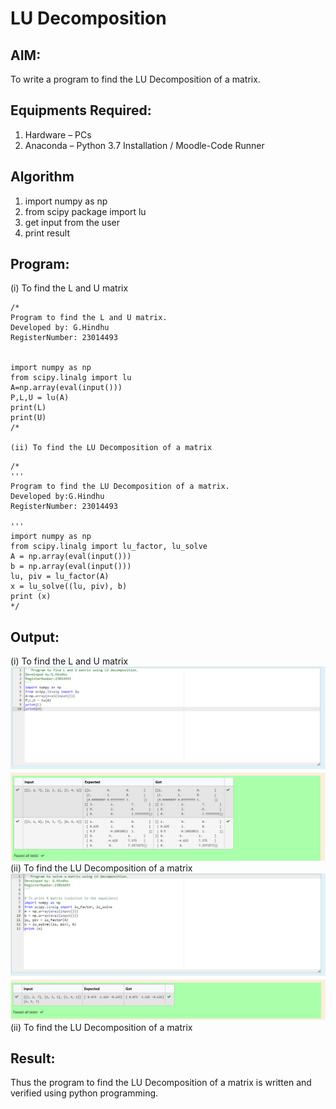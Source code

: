 # LU Decomposition 

## AIM:
To write a program to find the LU Decomposition of a matrix.

## Equipments Required:
1. Hardware – PCs
2. Anaconda – Python 3.7 Installation / Moodle-Code Runner

## Algorithm
1. import numpy as np
2. from scipy package import lu
3. get input from the user
4. print result

## Program:
(i) To find the L and U matrix
```
/*
Program to find the L and U matrix.
Developed by: G.Hindhu 
RegisterNumber: 23014493


import numpy as np
from scipy.linalg import lu
A=np.array(eval(input()))
P,L,U = lu(A)
print(L)
print(U)
/*

(ii) To find the LU Decomposition of a matrix
```
```
/*
'''
Program to find the LU Decomposition of a matrix.
Developed by:G.Hindhu 
RegisterNumber: 23014493

'''
import numpy as np
from scipy.linalg import lu_factor, lu_solve
A = np.array(eval(input()))
b = np.array(eval(input()))
lu, piv = lu_factor(A)
x = lu_solve((lu, piv), b)
print (x)
*/
```
## Output:
(i) To find the L and U matrix
![Alt text](<Screenshot 2023-12-29 103207-1.png>)
(ii) To find the LU Decomposition of a matrix
![Alt text](<Screenshot 2023-12-29 103233.png>) (ii) To find the LU Decomposition of a matrix

## Result:
Thus the program to find the LU Decomposition of a matrix is written and verified using python programming.


